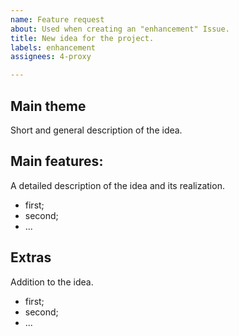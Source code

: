 ```yaml
---
name: Feature request
about: Used when creating an "enhancement" Issue.
title: New idea for the project.
labels: enhancement
assignees: 4-proxy

---
```


## Main theme
Short and general description of the idea.

## Main features:
A detailed description of the idea and its realization.
- first;
- second;
- ...

## Extras
Addition to the idea.
- first;
- second;
- ...
